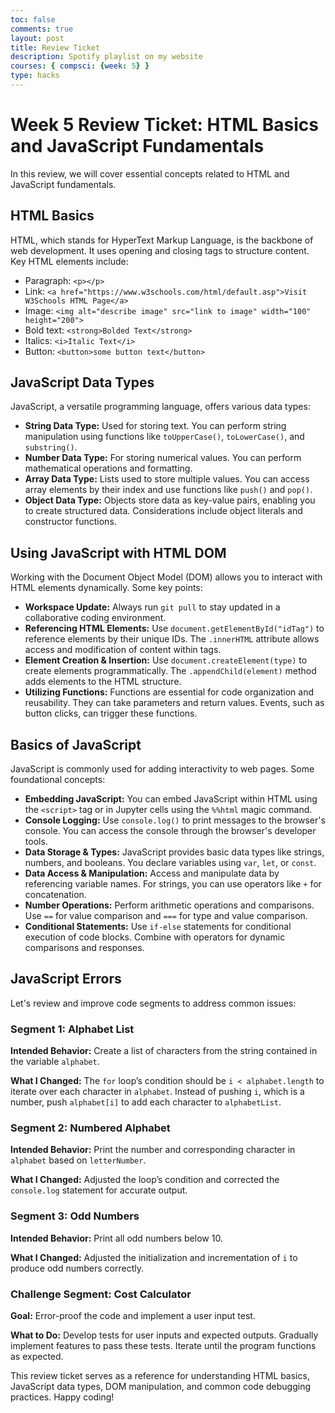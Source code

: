 ```yaml
---
toc: false
comments: true
layout: post
title: Review Ticket
description: Spotify playlist on my website
courses: { compsci: {week: 5} }
type: hacks
---
```

# Week 5 Review Ticket: HTML Basics and JavaScript Fundamentals

In this review, we will cover essential concepts related to HTML and JavaScript fundamentals.

## HTML Basics

HTML, which stands for HyperText Markup Language, is the backbone of web development. It uses opening and closing tags to structure content. Key HTML elements include:

- Paragraph: `<p></p>`
- Link: `<a href="https://www.w3schools.com/html/default.asp">Visit W3Schools HTML Page</a>`
- Image: `<img alt="describe image" src="link to image" width="100" height="200">`
- Bold text: `<strong>Bolded Text</strong>`
- Italics: `<i>Italic Text</i>`
- Button: `<button>some button text</button>`

## JavaScript Data Types

JavaScript, a versatile programming language, offers various data types:

- **String Data Type:** Used for storing text. You can perform string manipulation using functions like `toUpperCase()`, `toLowerCase()`, and `substring()`.
- **Number Data Type:** For storing numerical values. You can perform mathematical operations and formatting.
- **Array Data Type:** Lists used to store multiple values. You can access array elements by their index and use functions like `push()` and `pop()`.
- **Object Data Type:** Objects store data as key-value pairs, enabling you to create structured data. Considerations include object literals and constructor functions.

## Using JavaScript with HTML DOM

Working with the Document Object Model (DOM) allows you to interact with HTML elements dynamically. Some key points:

- **Workspace Update:** Always run `git pull` to stay updated in a collaborative coding environment.
- **Referencing HTML Elements:** Use `document.getElementById("idTag")` to reference elements by their unique IDs. The `.innerHTML` attribute allows access and modification of content within tags.
- **Element Creation & Insertion:** Use `document.createElement(type)` to create elements programmatically. The `.appendChild(element)` method adds elements to the HTML structure.
- **Utilizing Functions:** Functions are essential for code organization and reusability. They can take parameters and return values. Events, such as button clicks, can trigger these functions.

## Basics of JavaScript

JavaScript is commonly used for adding interactivity to web pages. Some foundational concepts:

- **Embedding JavaScript:** You can embed JavaScript within HTML using the `<script>` tag or in Jupyter cells using the `%%html` magic command.
- **Console Logging:** Use `console.log()` to print messages to the browser's console. You can access the console through the browser's developer tools.
- **Data Storage & Types:** JavaScript provides basic data types like strings, numbers, and booleans. You declare variables using `var`, `let`, or `const`.
- **Data Access & Manipulation:** Access and manipulate data by referencing variable names. For strings, you can use operators like `+` for concatenation.
- **Number Operations:** Perform arithmetic operations and comparisons. Use `==` for value comparison and `===` for type and value comparison.
- **Conditional Statements:** Use `if-else` statements for conditional execution of code blocks. Combine with operators for dynamic comparisons and responses.

## JavaScript Errors

Let's review and improve code segments to address common issues:

### Segment 1: Alphabet List

**Intended Behavior:** Create a list of characters from the string contained in the variable `alphabet`.

**What I Changed:** The `for` loop’s condition should be `i < alphabet.length` to iterate over each character in `alphabet`. Instead of pushing `i`, which is a number, push `alphabet[i]` to add each character to `alphabetList`.

### Segment 2: Numbered Alphabet

**Intended Behavior:** Print the number and corresponding character in `alphabet` based on `letterNumber`.

**What I Changed:** Adjusted the loop’s condition and corrected the `console.log` statement for accurate output.

### Segment 3: Odd Numbers

**Intended Behavior:** Print all odd numbers below 10.

**What I Changed:** Adjusted the initialization and incrementation of `i` to produce odd numbers correctly.

### Challenge Segment: Cost Calculator

**Goal:** Error-proof the code and implement a user input test.

**What to Do:** Develop tests for user inputs and expected outputs. Gradually implement features to pass these tests. Iterate until the program functions as expected.

This review ticket serves as a reference for understanding HTML basics, JavaScript data types, DOM manipulation, and common code debugging practices. Happy coding!
